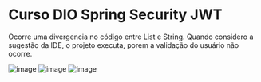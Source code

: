# Curso DIO Spring Security JWT

Ocorre uma divergencia no código entre List e String. Quando considero a sugestão da IDE, o projeto executa, porem a validação do usuário não ocorre.

![image](https://user-images.githubusercontent.com/24790794/181811163-81247339-f4d2-41d0-99b8-9e1272f5bfcc.png)
![image](https://user-images.githubusercontent.com/24790794/181811209-415d982b-27df-4df2-9527-a12b596afd72.png)
![image](https://user-images.githubusercontent.com/24790794/181811226-3017c676-0c86-449f-8bfb-1571d363c2ee.png)
